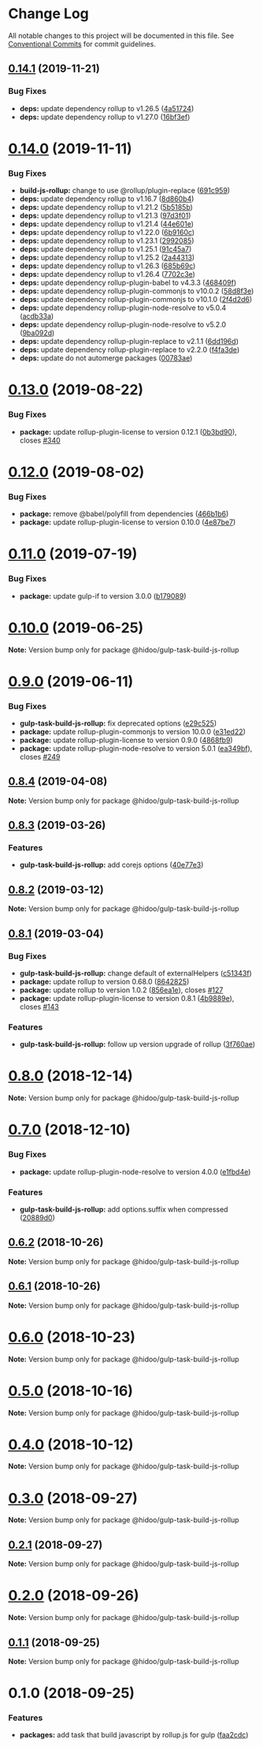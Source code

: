 # Change Log

All notable changes to this project will be documented in this file.
See [Conventional Commits](https://conventionalcommits.org) for commit guidelines.

## [0.14.1](https://github.com/hidoo/gulp-project/compare/v0.14.0...v0.14.1) (2019-11-21)


### Bug Fixes

* **deps:** update dependency rollup to v1.26.5 ([4a51724](https://github.com/hidoo/gulp-project/commit/4a517249457b35dc761bb7440aaad01c6fc7d381))
* **deps:** update dependency rollup to v1.27.0 ([16bf3ef](https://github.com/hidoo/gulp-project/commit/16bf3ef7322cfa20b7de9e2cb1d728683628b471))





# [0.14.0](https://github.com/hidoo/gulp-project/compare/v0.13.0...v0.14.0) (2019-11-11)


### Bug Fixes

* **build-js-rollup:** change to use @rollup/plugin-replace ([691c959](https://github.com/hidoo/gulp-project/commit/691c9595b43544fcf228094220931b2841c3b161))
* **deps:** update dependency rollup to v1.16.7 ([8d860b4](https://github.com/hidoo/gulp-project/commit/8d860b4850b41b20f98146ae80000ce511529de5))
* **deps:** update dependency rollup to v1.21.2 ([5b5185b](https://github.com/hidoo/gulp-project/commit/5b5185bd565adaf03e3e7e1496d10b14d116e846))
* **deps:** update dependency rollup to v1.21.3 ([97d3f01](https://github.com/hidoo/gulp-project/commit/97d3f0112ae797dd8d28cbbef239889a7cffb307))
* **deps:** update dependency rollup to v1.21.4 ([44e601e](https://github.com/hidoo/gulp-project/commit/44e601e8acf3c38b5a79ce230dd9b5269bb7ff31))
* **deps:** update dependency rollup to v1.22.0 ([6b9160c](https://github.com/hidoo/gulp-project/commit/6b9160ccec11f07e9714941184b390b47bcd9928))
* **deps:** update dependency rollup to v1.23.1 ([2992085](https://github.com/hidoo/gulp-project/commit/29920851c9d31a6befdc1b900bd8a354cae3c4c7))
* **deps:** update dependency rollup to v1.25.1 ([91c45a7](https://github.com/hidoo/gulp-project/commit/91c45a78f3d309dc9584f73132ad64193659cab6))
* **deps:** update dependency rollup to v1.25.2 ([2a44313](https://github.com/hidoo/gulp-project/commit/2a44313f83b946d456d78ad2f7e8fe2b7eea5612))
* **deps:** update dependency rollup to v1.26.3 ([685b69c](https://github.com/hidoo/gulp-project/commit/685b69c45c2d5fb062dd3ca89b405c115ae510e2))
* **deps:** update dependency rollup to v1.26.4 ([7702c3e](https://github.com/hidoo/gulp-project/commit/7702c3eb9e9315a4dd4ff3b5a16b8268c65955c1))
* **deps:** update dependency rollup-plugin-babel to v4.3.3 ([468409f](https://github.com/hidoo/gulp-project/commit/468409f3748b7e49c632ee6e01c89a08d630a21d))
* **deps:** update dependency rollup-plugin-commonjs to v10.0.2 ([58d8f3e](https://github.com/hidoo/gulp-project/commit/58d8f3eaaf79d3976ab94755809f0dc7aba0288d))
* **deps:** update dependency rollup-plugin-commonjs to v10.1.0 ([2f4d2d6](https://github.com/hidoo/gulp-project/commit/2f4d2d6960d7738694c1e23979bfb41e0d88e08f))
* **deps:** update dependency rollup-plugin-node-resolve to v5.0.4 ([acdb33a](https://github.com/hidoo/gulp-project/commit/acdb33a709e1dc40f8add7dbd3d03a0658043e69))
* **deps:** update dependency rollup-plugin-node-resolve to v5.2.0 ([9ba092d](https://github.com/hidoo/gulp-project/commit/9ba092d051471dded82b273a2615142ffa34a547))
* **deps:** update dependency rollup-plugin-replace to v2.1.1 ([6dd196d](https://github.com/hidoo/gulp-project/commit/6dd196db9b66f32ecd541f8eec5529399d677cbc))
* **deps:** update dependency rollup-plugin-replace to v2.2.0 ([f4fa3de](https://github.com/hidoo/gulp-project/commit/f4fa3de67fb71ad240c521fdae9cff994f841423))
* **deps:** update do not automerge packages ([00783ae](https://github.com/hidoo/gulp-project/commit/00783ae5339799f124435f60a47bb0337a53a9fe))





# [0.13.0](https://github.com/hidoo/gulp-project/compare/v0.12.0...v0.13.0) (2019-08-22)


### Bug Fixes

* **package:** update rollup-plugin-license to version 0.12.1 ([0b3bd90](https://github.com/hidoo/gulp-project/commit/0b3bd90)), closes [#340](https://github.com/hidoo/gulp-project/issues/340)





# [0.12.0](https://github.com/hidoo/gulp-project/compare/v0.11.0...v0.12.0) (2019-08-02)


### Bug Fixes

* **package:** remove @babel/polyfill from dependencies ([466b1b6](https://github.com/hidoo/gulp-project/commit/466b1b6))
* **package:** update rollup-plugin-license to version 0.10.0 ([4e87be7](https://github.com/hidoo/gulp-project/commit/4e87be7))





# [0.11.0](https://github.com/hidoo/gulp-project/compare/v0.10.0...v0.11.0) (2019-07-19)


### Bug Fixes

* **package:** update gulp-if to version 3.0.0 ([b179089](https://github.com/hidoo/gulp-project/commit/b179089))





# [0.10.0](https://github.com/hidoo/gulp-project/compare/v0.9.0...v0.10.0) (2019-06-25)

**Note:** Version bump only for package @hidoo/gulp-task-build-js-rollup





# [0.9.0](https://github.com/hidoo/gulp-project/compare/v0.8.4...v0.9.0) (2019-06-11)


### Bug Fixes

* **gulp-task-build-js-rollup:** fix deprecated options ([e29c525](https://github.com/hidoo/gulp-project/commit/e29c525))
* **package:** update rollup-plugin-commonjs to version 10.0.0 ([e31ed22](https://github.com/hidoo/gulp-project/commit/e31ed22))
* **package:** update rollup-plugin-license to version 0.9.0 ([4868fb9](https://github.com/hidoo/gulp-project/commit/4868fb9))
* **package:** update rollup-plugin-node-resolve to version 5.0.1 ([ea349bf](https://github.com/hidoo/gulp-project/commit/ea349bf)), closes [#249](https://github.com/hidoo/gulp-project/issues/249)





## [0.8.4](https://github.com/hidoo/gulp-project/compare/v0.8.3...v0.8.4) (2019-04-08)

**Note:** Version bump only for package @hidoo/gulp-task-build-js-rollup





## [0.8.3](https://github.com/hidoo/gulp-project/compare/v0.8.2...v0.8.3) (2019-03-26)


### Features

* **gulp-task-build-js-rollup:** add corejs options ([40e77e3](https://github.com/hidoo/gulp-project/commit/40e77e3))





## [0.8.2](https://github.com/hidoo/gulp-project/compare/v0.8.1...v0.8.2) (2019-03-12)

**Note:** Version bump only for package @hidoo/gulp-task-build-js-rollup





## [0.8.1](https://github.com/hidoo/gulp-project/compare/v0.8.0...v0.8.1) (2019-03-04)


### Bug Fixes

* **gulp-task-build-js-rollup:** change default of externalHelpers ([c51343f](https://github.com/hidoo/gulp-project/commit/c51343f))
* **package:** update rollup to version 0.68.0 ([8642825](https://github.com/hidoo/gulp-project/commit/8642825))
* **package:** update rollup to version 1.0.2 ([856ea1e](https://github.com/hidoo/gulp-project/commit/856ea1e)), closes [#127](https://github.com/hidoo/gulp-project/issues/127)
* **package:** update rollup-plugin-license to version 0.8.1 ([4b9889e](https://github.com/hidoo/gulp-project/commit/4b9889e)), closes [#143](https://github.com/hidoo/gulp-project/issues/143)


### Features

* **gulp-task-build-js-rollup:** follow up version upgrade of rollup ([3f760ae](https://github.com/hidoo/gulp-project/commit/3f760ae))





# [0.8.0](https://github.com/hidoo/gulp-project/compare/v0.7.0...v0.8.0) (2018-12-14)

**Note:** Version bump only for package @hidoo/gulp-task-build-js-rollup





# [0.7.0](https://github.com/hidoo/gulp-project/compare/v0.6.2...v0.7.0) (2018-12-10)


### Bug Fixes

* **package:** update rollup-plugin-node-resolve to version 4.0.0 ([e1fbd4e](https://github.com/hidoo/gulp-project/commit/e1fbd4e))


### Features

* **gulp-task-build-js-rollup:** add options.suffix when compressed ([20889d0](https://github.com/hidoo/gulp-project/commit/20889d0))





## [0.6.2](https://github.com/hidoo/gulp-project/compare/v0.6.1...v0.6.2) (2018-10-26)

**Note:** Version bump only for package @hidoo/gulp-task-build-js-rollup





## [0.6.1](https://github.com/hidoo/gulp-project/compare/v0.6.0...v0.6.1) (2018-10-26)

**Note:** Version bump only for package @hidoo/gulp-task-build-js-rollup





# [0.6.0](https://github.com/hidoo/gulp-project/compare/v0.5.0...v0.6.0) (2018-10-23)

**Note:** Version bump only for package @hidoo/gulp-task-build-js-rollup





# [0.5.0](https://github.com/hidoo/gulp-project/compare/v0.4.0...v0.5.0) (2018-10-16)

**Note:** Version bump only for package @hidoo/gulp-task-build-js-rollup





# [0.4.0](https://github.com/hidoo/gulp-project/compare/v0.3.0...v0.4.0) (2018-10-12)

**Note:** Version bump only for package @hidoo/gulp-task-build-js-rollup





<a name="0.3.0"></a>
# [0.3.0](https://github.com/hidoo/gulp-project/compare/v0.2.1...v0.3.0) (2018-09-27)

**Note:** Version bump only for package @hidoo/gulp-task-build-js-rollup





<a name="0.2.1"></a>
## [0.2.1](https://github.com/hidoo/gulp-project/compare/v0.2.0...v0.2.1) (2018-09-27)

**Note:** Version bump only for package @hidoo/gulp-task-build-js-rollup





<a name="0.2.0"></a>
# [0.2.0](https://github.com/hidoo/gulp-project/compare/v0.1.1...v0.2.0) (2018-09-26)

**Note:** Version bump only for package @hidoo/gulp-task-build-js-rollup





<a name="0.1.1"></a>
## [0.1.1](https://github.com/hidoo/gulp-project/compare/v0.1.0...v0.1.1) (2018-09-25)

**Note:** Version bump only for package @hidoo/gulp-task-build-js-rollup





<a name="0.1.0"></a>
# 0.1.0 (2018-09-25)


### Features

* **packages:** add task that build javascript by rollup.js for gulp ([faa2cdc](https://github.com/hidoo/gulp-project/commit/faa2cdc))
